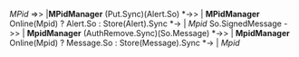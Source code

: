 _MPid_ =>> |__MPidManager__ (Put.Sync)(Alert.So) *->> | __MPidManager__ Online(Mpid) ? Alert.So : Store(Alert).Sync *-> | _Mpid_ So.SignedMessage ->> | __MpidManager__ (AuthRemove.Sync)(So.Message) *->> | __MpidManager__ Online(Mpid) ? Message.So : Store(Message).Sync *-> | _Mpid_
